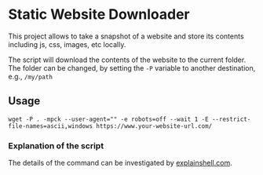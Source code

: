 # Static Website Downloader

This project allows to take a snapshot of a website and store its contents including js, css, images, etc locally.

The script will download the contents of the website to the current folder. The folder can be changed, by setting the `-P` variable to another destination, e.g., `/my/path`

## Usage

```
wget -P . -mpck --user-agent="" -e robots=off --wait 1 -E --restrict-file-names=ascii,windows https://www.your-website-url.com/

```

### Explanation of the script

The details of the command can be investigated by [explainshell.com](https://www.explainshell.com/explain?cmd=wget+-P+.+-mpck+--user-agent%3D%22%22+-e+robots%3Doff+--wait+1+-E+--restrict-file-names%3Dascii%2Cwindows+https%3A%2F%2Fwww.your-website-url.com%2F).

